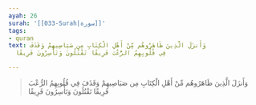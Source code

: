 ```yaml
---
ayah: 26
surah: '[[033-Surah|سورة]]'
tags:
- quran
text: وَأَنزَلَ الَّذِينَ ظَاهَرُوهُم مِّنْ أَهْلِ الْكِتَابِ مِن صَيَاصِيهِمْ وَقَذَفَ
  فِي قُلُوبِهِمُ الرُّعْبَ فَرِيقًا تَقْتُلُونَ وَتَأْسِرُونَ فَرِيقًا

---
```

> وَأَنزَلَ الَّذِينَ ظَاهَرُوهُم مِّنْ أَهْلِ الْكِتَابِ مِن صَيَاصِيهِمْ وَقَذَفَ فِي قُلُوبِهِمُ الرُّعْبَ فَرِيقًا تَقْتُلُونَ وَتَأْسِرُونَ فَرِيقًا
